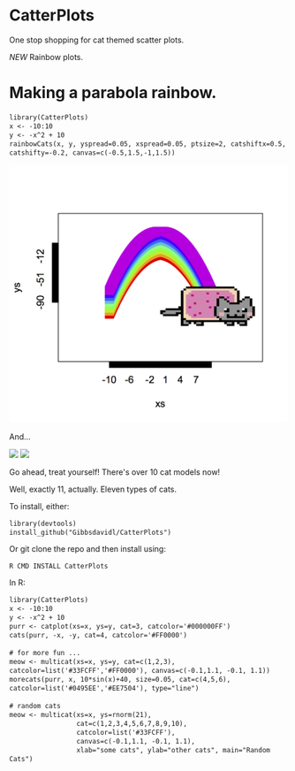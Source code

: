 # CatterPlots
One stop shopping for cat themed scatter plots.

*NEW*
Rainbow plots.

# Making a parabola rainbow.

```
library(CatterPlots)
x <- -10:10
y <- -x^2 + 10
rainbowCats(x, y, yspread=0.05, xspread=0.05, ptsize=2, catshiftx=0.5, catshifty=-0.2, canvas=c(-0.5,1.5,-1,1.5))
```

<img src="https://github.com/Gibbsdavidl/CatterPlot/blob/master/examples/nyan_cat_plot.png" width="600">

And...

<img src="https://github.com/Gibbsdavidl/CatterPlot/blob/master/examples/catplot_ex_6.png" width="600">
<img src="https://github.com/Gibbsdavidl/CatterPlot/blob/master/examples/random_cats.png" width="600">

Go ahead, treat yourself! There's over 10 cat models now!

Well, exactly 11, actually. Eleven types of cats.

To install, either:
```
library(devtools)
install_github("Gibbsdavidl/CatterPlots")
```
Or git clone the repo and then install using:
```
R CMD INSTALL CatterPlots
```

In R:

```
library(CatterPlots)
x <- -10:10
y <- -x^2 + 10
purr <- catplot(xs=x, ys=y, cat=3, catcolor='#000000FF')
cats(purr, -x, -y, cat=4, catcolor='#FF0000')

# for more fun ...
meow <- multicat(xs=x, ys=y, cat=c(1,2,3), catcolor=list('#33FCFF','#FF0000'), canvas=c(-0.1,1.1, -0.1, 1.1))
morecats(purr, x, 10*sin(x)+40, size=0.05, cat=c(4,5,6), catcolor=list('#0495EE','#EE7504'), type="line")

# random cats
meow <- multicat(xs=x, ys=rnorm(21),
                 cat=c(1,2,3,4,5,6,7,8,9,10),
                 catcolor=list('#33FCFF'),
                 canvas=c(-0.1,1.1, -0.1, 1.1),
                 xlab="some cats", ylab="other cats", main="Random Cats")

```
